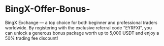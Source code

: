 # BingX-Offer-Bonus-
BingX Exchange — a top choice for both beginner and professional traders worldwide. By registering with the exclusive referral code "EYRFXI", you can unlock a generous bonus package worth up to 5,000 USDT and enjoy a 50% trading fee discount!
